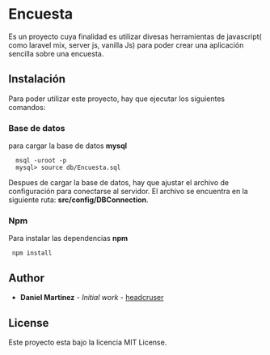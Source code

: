 # Encuesta
Es un proyecto cuya finalidad es utilizar divesas herramientas de javascript( como laravel mix, server js, vanilla Js) para poder crear una aplicación sencilla sobre una encuesta.

## Instalación
Para poder utilizar este proyecto, hay que ejecutar los siguientes comandos:

### Base de datos
para cargar la base de datos **mysql**
```
  msql -uroot -p
  mysql> source db/Encuesta.sql
```

Despues de cargar la base de datos, hay que ajustar el archivo de configuración para conectarse al servidor. El archivo se encuentra en la siguiente ruta: **src/config/DBConnection**.

### Npm
Para instalar las dependencias **npm**
```
 npm install
```

## Author

* **Daniel Martinez** - *Initial work* - [headcruser](https://github.com/headcruser)

## License

Este proyecto esta bajo la licencia MIT License.
